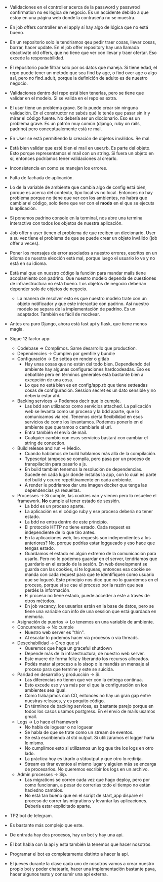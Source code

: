 - Validaciones en el controller acerca de la password y passwrod confirmation no es lógica de negocio. Es un accidente debido a que estoy en una página web donde la contraseña no se muestra.
- En job offers controller en el apply sí hay algo de lógica que no está bueno.
- En un repositorio solo le tendríamos qeu pedir traer cosas, llevar cosas, borrar, hacer update. En el job offer repository hay una llamada deactivate old offers, que no tiene que ver con llevar y traer ofertar. Eso excede la responsabilidad.
- El repositorio pude filtrar solo por os datos que maneja. Si tiene edad, el repo puede tener un método que sea find by age, o find over age o algo así, pero no find_adult, porque la definición de adulto es de nuestro negocio.
- Validaciones dentro del repo está bien tenerlas, pero se tiene que validar en el modelo. Si se valida en el repo es extra.
- El user tiene un problema grave. Se lo puede crear sin ninguna validación. En el constructor no sabés qué le tenés que pasar sin ir y mirar el código fuente. No debería ser un diccionario. Eso es un problema grave. Es un patrón muy común (django, ruby on rails, padrino) pero conceptualemente está re mal.
- En User se está permitiendo la creación de objetos inválidos. Re mal.
- Está bien validar que esté bien el mail en user.rb. Es parte del objeto. Esto porque representamos el mail con un string. Si fuera un objeto en sí, entonces podríamos tener validaciones al crearlo.
- Inconsistencia en como se manejan los errores.
- Falta de fachada de aplicación.
- Lo de la variable de ambiente que cambia algo de config está bien, porque es acerca del contexto, tipo local vs no local. Entonces no hay problema porque no tiene que ver con los ambientes, no habrá que cambiar el código, solo tiene que ver con el **modo** en el que se ejecuta la aplicación.
- Si ponemos padrino console en la terminal, nos abre una termina interactiva con todos los objetos de nuestra aplicación.
- Job offer y user tienen el problema de que reciben un diccionario. User a su vez tiene el problema de que se puede crear un objeto inválido (job offer a veces).
- Poner los mensajes de error asociados a nuestro errores, escritos en un idioma de nuestra elección está mal, porque luego el usuario lo ve y no está en su idioma.
- Está mal que en nuestro código la función para mandar mails tiene acoplamiento con padrino. Que nuestro modelo dependa de cuestiones de infraestructura no está bueno. Los objetos de negocio deberían depender solo de objetos de negocio.
	- La manera de resolver esto es que nuestro modelo trate con un objeto notificador y que este interactúe con padrino. Así nuestro modelo se separa de la implementación de padrino. Es un adaptador. También es fácil de mockear.


- Antes era puro Django, ahora está fast api y flask, que tiene menos magia.



- Sigue 12 factor app
	- Codebase -> Complimos. Same desarrollo que production.
	- Dependencies -> Cumplen por gemfile y bundle
	- Configuración -> Se settea en render o gitlab
		- Hay unas cosas que no están del todo bien. Dependiendo del ambiente hay algunas configuraciones hardcodeadas. Eso es debatible pero en términos generales está bastante bien a excepción de una cosa.
		- Lo que no está bien es en config/app.rb que tiene setteadas cosas de configuración. Session secret es un dato sensible y no debería estar ahí.
	- Backing services -> Podemos decir que lo cumple.
		- Las bdd son utilizados como servicios attached. La palicación web se levanta como un proceso y la bdd aparte, que lo comunicamos via red. Tenemos cierta flexibilidad en esos servicios de como los levantamos. Podemos ponerlo en el ambiente que queramos o cambiarle el url. 
		- Entra también el envío de mail.
		- Cualquier cambio con esos servicios bastará con cambiar el string de conection.
	- Build release and run -> Medio.
		- Cuando hablamos de build hablamos más allá de la compilación.
		- Typescript tampoco se compila, pero pasa por un proceso de transpilación para pasarlo a js.
		- En build también tenemos la resolución de dependencias. Sucede en cada lugar donde instalás la app, con lo cual es parte del build y ocurre repetitivamente en cada ambiente.
		- A render le podríamos dar una imagen docker que tenga las dependencias ya resueltas.
	- Processes -> Si cumple, las cookies van y vienen pero lo resuelve el framework. **No** cumple al tener estado de sessión.
		- La bdd es un proceso aparte.
		- La aplicación es el código ruby y ese proceso debería no tener estado.
		- La bdd no entra dentro de este principio.
		- El protocolo HTTP no tiene estado. Cada request es independiente de lo que tiro antes.
		- En la aplicaciones web, los requests son independientes a los anteriores? No, porque podrías estar loggueado y eso hace que tengas estado. 
		- Guardamos el estado en algún extremo de la comunicación para usarlo. Pero no lo podemos guardar en el server, tendríamos que guardarlo en el estado de la sesión. En web development se guarda con las cookies, si te logueas, entonces esa cookie se manda con cada request para que te identifiquen como usuario que se logueó. Este principio nos dice que no lo guardemos en el proceso, porque si se cae el proceso por la razón que sea perdés la información. 
		- El proceso no tiene estado, puede acceder a este a través de otros métodos.
		- En job vacancy, los usuarios están en la base de datos, pero se tiene una variable con info de una session que está guardada en memoria.
	- Asignación de puertos -> Lo tenemos en una variable de ambiente.
	- Concurrencia -> No cumple
		- Nuestro web server es "thin".
		- Al escalar lo podemos hacer via procesos o via threads.
	- Desechabilidad -> Creo que sí
		- Queremos que haga un graceful shutdown
		- Depende más de la infraestructura, de nuestro web server.
		- Este muere de forma feliz y liberando los recursos allocados.
		- Podés matar al proceso a lo sisop o le mandás un mensaje al proceso para que termine y este se suicida.
	- Paridad en desarrollo y producción -> Si.
		- Las diferencias no tienen que ver con la entrega continua.
		- Esto excede eso y va más por el que la configuración en los ambientes sea igual.
		- Como trabajamos con CD, entonces no hay un gran gap entre nuestras releases, y es poquito código.
		- En términos de backing services, es bastante parejo porque en todos los casos usamos postgress. En el envío de mails usamos gmail.
	- Logs -> Lo hace el framework
		- No habla de loguear o no loguear
		- Se habla de que se trate como un stream de eventos.
		- Se está escribiendo al std output. Si utilizáramos el logger haría lo mismo.
		- No cumplimos esto si utilizamos un log que tire los logs en otro lado.
		- La práctica hoy es tirarlo a stdoutput y que otro lo redirija. 
		- Stream es tirar eventos al mismo lugar y alguien más se encarga de procesarlos. No queremos escribir los logs en un archivo.
	- Admin processes -> Sip.
		- Las migrations se corren cada vez que hago deploy, pero por como funcionan, a pesar de correrlas todo el tiempo no están haciedno cambios.
		- No está tan bueno que en el script de start_app dispare el proceso de correr las migrations y levantar las aplicaciones. Debería estar explicitado aparte.

- TP2 bot de telegram.
- Es bastante más complejo que este.
- De entrada hay dos procesos, hay un bot y hay una api.
- El bot habla con la api y esta también la tenemos que hacer nosotros.
- Programar el bot es completamente distinto a hacer la api.
- El jueves durante la clase cada uno de nosotros vamos a crear nuestro propio bot y poder chatearle, hacer una implementación bastante pava, hacer algunos tests y consumir una api externa.